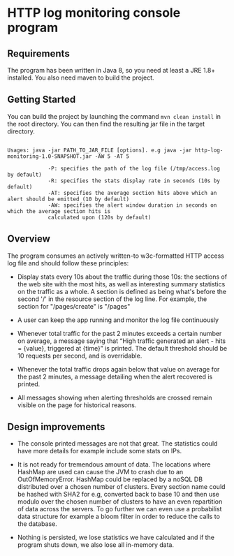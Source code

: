 # HTTP log monitoring console program

## Requirements

The program has been written in Java 8, so you need at least a JRE 1.8+ installed. You also need maven to build
the project.

## Getting Started

You can build the project by launching the command `mvn clean install` in the root directory. You can then find the 
resulting jar file in the target directory. 

```

Usages: java -jar PATH_TO_JAR_FILE [options]. e.g java -jar http-log-monitoring-1.0-SNAPSHOT.jar -AW 5 -AT 5
 
             -P: specifies the path of the log file (/tmp/access.log by default)
             -R: specifies the stats display rate in seconds (10s by default)
             -AT: specifies the average section hits above which an alert should be emitted (10 by default)
             -AW: specifies the alert window duration in seconds on which the average section hits is
             calculated upon (120s by default)

```

## Overview

The program consumes an actively written-to w3c-formatted HTTP access log file and should follow these principles:

* Display stats every 10s about the traffic during those 10s: the sections of the web site with the most hits, 
as well as interesting summary statistics on the traffic as a whole. A section is defined as being what's before 
the second '/' in the resource section of the log line. For example, the section for "/pages/create" is "/pages"

* A user can keep the app running and monitor the log file continuously
* Whenever total traffic for the past 2 minutes exceeds a certain number on average, a message saying that
 “High traffic generated an alert - hits = {value}, triggered at {time}” is printed. 
 The default threshold should be 10 requests per second, and is overridable.
* Whenever the total traffic drops again below that value on average for the past 2 minutes, a message detailing when 
the alert recovered is printed.
* All messages showing when alerting thresholds are crossed remain visible on the page for historical reasons.

## Design improvements

* The console printed messages are not that great. The statistics could have more details for example include some stats on
IPs.

* It is not ready for tremendous amount of data. The locations where HashMap are used can cause the JVM to crash due to an
OutOfMemoryError. HashMap could be replaced by a noSQL DB distributed over a chosen number of clusters. Every section name could 
be hashed with SHA2 for e.g, converted back to base 10 and then use modulo over the chosen number of clusters to have an
even repartition of data across the servers. To go further we can even use a probabilist data structure for example a bloom
filter in order to reduce the calls to the database.

* Nothing is persisted, we lose statistics we have calculated and if the program shuts down, we also lose all in-memory data.
